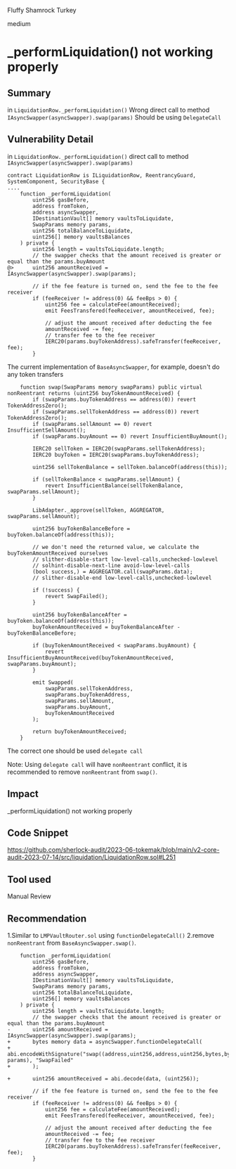 Fluffy Shamrock Turkey

medium

# _performLiquidation() not working properly
## Summary
in `LiquidationRow._performLiquidation()`
Wrong direct call to method `IAsyncSwapper(asyncSwapper).swap(params)`
Should be using `DelegateCall`

## Vulnerability Detail
in `LiquidationRow._performLiquidation()`
direct call to method `IAsyncSwapper(asyncSwapper).swap(params)`

```solidity
contract LiquidationRow is ILiquidationRow, ReentrancyGuard, SystemComponent, SecurityBase {
....
    function _performLiquidation(
        uint256 gasBefore,
        address fromToken,
        address asyncSwapper,
        IDestinationVault[] memory vaultsToLiquidate,
        SwapParams memory params,
        uint256 totalBalanceToLiquidate,
        uint256[] memory vaultsBalances
    ) private {
        uint256 length = vaultsToLiquidate.length;
        // the swapper checks that the amount received is greater or equal than the params.buyAmount
@>      uint256 amountReceived = IAsyncSwapper(asyncSwapper).swap(params);

        // if the fee feature is turned on, send the fee to the fee receiver
        if (feeReceiver != address(0) && feeBps > 0) {
            uint256 fee = calculateFee(amountReceived);
            emit FeesTransfered(feeReceiver, amountReceived, fee);

            // adjust the amount received after deducting the fee
            amountReceived -= fee;
            // transfer fee to the fee receiver
            IERC20(params.buyTokenAddress).safeTransfer(feeReceiver, fee);
        }

```
The current implementation of `BaseAsyncSwapper`, for example, doesn't do any token transfers

```solidity
    function swap(SwapParams memory swapParams) public virtual nonReentrant returns (uint256 buyTokenAmountReceived) {
        if (swapParams.buyTokenAddress == address(0)) revert TokenAddressZero();
        if (swapParams.sellTokenAddress == address(0)) revert TokenAddressZero();
        if (swapParams.sellAmount == 0) revert InsufficientSellAmount();
        if (swapParams.buyAmount == 0) revert InsufficientBuyAmount();

        IERC20 sellToken = IERC20(swapParams.sellTokenAddress);
        IERC20 buyToken = IERC20(swapParams.buyTokenAddress);

        uint256 sellTokenBalance = sellToken.balanceOf(address(this));

        if (sellTokenBalance < swapParams.sellAmount) {
            revert InsufficientBalance(sellTokenBalance, swapParams.sellAmount);
        }

        LibAdapter._approve(sellToken, AGGREGATOR, swapParams.sellAmount);

        uint256 buyTokenBalanceBefore = buyToken.balanceOf(address(this));

        // we don't need the returned value, we calculate the buyTokenAmountReceived ourselves
        // slither-disable-start low-level-calls,unchecked-lowlevel
        // solhint-disable-next-line avoid-low-level-calls
        (bool success,) = AGGREGATOR.call(swapParams.data);
        // slither-disable-end low-level-calls,unchecked-lowlevel

        if (!success) {
            revert SwapFailed();
        }

        uint256 buyTokenBalanceAfter = buyToken.balanceOf(address(this));
        buyTokenAmountReceived = buyTokenBalanceAfter - buyTokenBalanceBefore;

        if (buyTokenAmountReceived < swapParams.buyAmount) {
            revert InsufficientBuyAmountReceived(buyTokenAmountReceived, swapParams.buyAmount);
        }

        emit Swapped(
            swapParams.sellTokenAddress,
            swapParams.buyTokenAddress,
            swapParams.sellAmount,
            swapParams.buyAmount,
            buyTokenAmountReceived
        );

        return buyTokenAmountReceived;
    }
```


The correct one should be used `delegate call`

Note: Using `delegate call` will have `nonReentrant` conflict, it is recommended to remove `nonReentrant` from `swap()`.

## Impact

_performLiquidation() not working properly

## Code Snippet
https://github.com/sherlock-audit/2023-06-tokemak/blob/main/v2-core-audit-2023-07-14/src/liquidation/LiquidationRow.sol#L251

## Tool used

Manual Review

## Recommendation

1.Similar to `LMPVaultRouter.sol` using `functionDelegateCall()`
2.remove `nonReentrant` from `BaseAsyncSwapper.swap()`.

```solidity
    function _performLiquidation(
        uint256 gasBefore,
        address fromToken,
        address asyncSwapper,
        IDestinationVault[] memory vaultsToLiquidate,
        SwapParams memory params,
        uint256 totalBalanceToLiquidate,
        uint256[] memory vaultsBalances
    ) private {
        uint256 length = vaultsToLiquidate.length;
        // the swapper checks that the amount received is greater or equal than the params.buyAmount
-       uint256 amountReceived = IAsyncSwapper(asyncSwapper).swap(params);
+       bytes memory data = asyncSwapper.functionDelegateCall(
+           abi.encodeWithSignature("swap((address,uint256,address,uint256,bytes,bytes))", params), "SwapFailed"
+       );

+       uint256 amountReceived = abi.decode(data, (uint256));

        // if the fee feature is turned on, send the fee to the fee receiver
        if (feeReceiver != address(0) && feeBps > 0) {
            uint256 fee = calculateFee(amountReceived);
            emit FeesTransfered(feeReceiver, amountReceived, fee);

            // adjust the amount received after deducting the fee
            amountReceived -= fee;
            // transfer fee to the fee receiver
            IERC20(params.buyTokenAddress).safeTransfer(feeReceiver, fee);
        }
```
